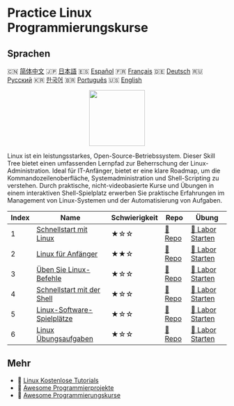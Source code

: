 # Practice Linux Programmierungskurse

## Sprachen

🇨🇳 [简体中文](README_zh.md) 🇯🇵 [日本語](README_ja.md) 🇪🇸 [Español](README_es.md) 🇫🇷 [Français](README_fr.md) 🇩🇪 [Deutsch](README_de.md) 🇷🇺 [Русский](README_ru.md) 🇰🇷 [한국어](README_ko.md) 🇧🇷 [Português](README_pt.md) 🇺🇸 [English](README.md) 

<div align="center">
<img width="128px" src="https://file.labex.io/path/k5LXo5b82pJm.png">
</div>

Linux ist ein leistungsstarkes, Open-Source-Betriebssystem. Dieser Skill Tree bietet einen umfassenden Lernpfad zur Beherrschung der Linux-Administration. Ideal für IT-Anfänger, bietet er eine klare Roadmap, um die Kommandozeilenoberfläche, Systemadministration und Shell-Scripting zu verstehen. Durch praktische, nicht-videobasierte Kurse und Übungen in einem interaktiven Shell-Spielplatz erwerben Sie praktische Erfahrungen im Management von Linux-Systemen und der Automatisierung von Aufgaben.

|   Index | Name                                                                                       | Schwierigkeit   | Repo                                                                          | Übung                                                                                |
|---------|--------------------------------------------------------------------------------------------|-----------------|-------------------------------------------------------------------------------|--------------------------------------------------------------------------------------|
|       1 | [Schnellstart mit Linux](https://labex.io/de/courses/quick-start-with-linux)               | ★☆☆             | [🔗 Repo](https://github.com/labex-labs/quick-start-with-linux)               | [🚀 Labor Starten](https://labex.io/de/courses/quick-start-with-linux)               |
|       2 | [Linux für Anfänger](https://labex.io/de/courses/linux-for-noobs)                          | ★★☆             | [🔗 Repo](https://github.com/labex-labs/linux-for-noobs)                      | [🚀 Labor Starten](https://labex.io/de/courses/linux-for-noobs)                      |
|       3 | [Üben Sie Linux-Befehle](https://labex.io/de/courses/linux-basic-commands-practice-online) | ★☆☆             | [🔗 Repo](https://github.com/labex-labs/linux-basic-commands-practice-online) | [🚀 Labor Starten](https://labex.io/de/courses/linux-basic-commands-practice-online) |
|       4 | [Schnellstart mit der Shell](https://labex.io/de/courses/quick-start-with-shell)           | ★☆☆             | [🔗 Repo](https://github.com/labex-labs/quick-start-with-shell)               | [🚀 Labor Starten](https://labex.io/de/courses/quick-start-with-shell)               |
|       5 | [Linux-Software-Spielplätze](https://labex.io/de/courses/linux-software-playgrounds)       | ★☆☆             | [🔗 Repo](https://github.com/labex-labs/linux-software-playgrounds)           | [🚀 Labor Starten](https://labex.io/de/courses/linux-software-playgrounds)           |
|       6 | [Linux Übungsaufgaben](https://labex.io/de/courses/linux-practice-challenges)              | ★☆☆             | [🔗 Repo](https://github.com/labex-labs/linux-practice-challenges)            | [🚀 Labor Starten](https://labex.io/de/courses/linux-practice-challenges)            |

## Mehr

- 🔗 [Linux Kostenlose Tutorials](https://github.com/labex-labs/linux-free-tutorials)
- 🔗 [Awesome Programmierprojekte](https://github.com/labex-labs/awesome-programming-projects)
- 🔗 [Awesome Programmierungskurse](https://github.com/labex-labs/awesome-programming-courses)

